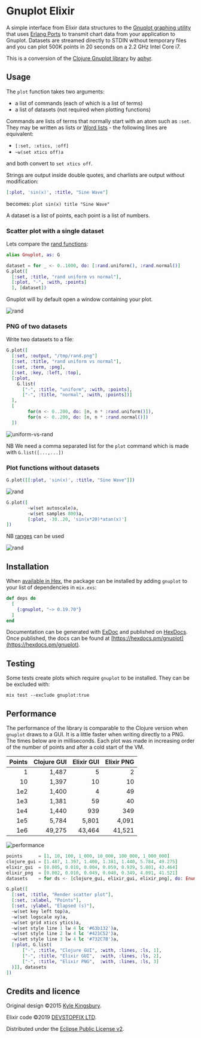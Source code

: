 # Gnuplot Elixir

A simple interface from Elixir data structures to the [Gnuplot graphing utility][1] that uses [Erlang Ports][5] to transmit chart data from your application to Gnuplot. Datasets are streamed directly to STDIN without temporary files and you can plot 500K points in 20 seconds on a 2.2 GHz Intel Core i7.

This is a conversion of the [Clojure Gnuplot library][4] by [aphyr][2].

## Usage

The `plot` function takes two arguments:

* a list of commands (each of which is a list of terms)
* a list of datasets (not required when plotting functions)

Commands are lists of terms that normally start with an atom such as `:set`. They may be written as lists or [Word lists](https://elixir-lang.org/getting-started/sigils.html#word-lists) - the following lines are equivalent:

* `[:set, :xtics, :off]`
* `~w(set xtics off)a`

and both convert to `set xtics off`.

Strings are output inside double quotes, and charlists are output without modification:

```elixir
[:plot, 'sin(x)', :title, "Sine Wave"]
```

becomes: `plot sin(x) title "Sine Wave"`

A dataset is a list of points, each point is a list of numbers.

### Scatter plot with a single dataset

Lets compare the [rand functions](http://erlang.org/doc/man/rand.html):

```elixir
alias Gnuplot, as: G

dataset = for _ <- 0..1000, do: [:rand.uniform(), :rand.normal()]
G.plot([
  [:set, :title, "rand uniform vs normal"],
  [:plot, "-", :with, :points]
  ], [dataset])
```

Gnuplot will by default open a window containing your plot.

![rand](docs/window.png)

### PNG of two datasets

Write two datasets to a file:

```elixir
G.plot([
  [:set, :output, "/tmp/rand.png"]
  [:set, :title, "rand uniform vs normal"],
  [:set, :term, :png], 
  [:set, :key, :left, :top],
  [:plot,
    G.list(
      ["-", :title, "uniform", :with, :points],
      ["-", :title, "normal", :with, :points])]
  ], 
  [
        for(n <- 0..200, do: [n, n * :rand.uniform()]),
        for(n <- 0..200, do: [n, n * :rand.normal()])
  ])
```

![uniform-vs-rand](docs/rand.PNG)

NB We need a comma separated list for the `plot` command which is made with `G.list([...,...])`

### Plot functions without datasets

```elixir
G.plot([[:plot, 'sin(x)', :title, "Sine Wave"]])
```

![rand](docs/sine.PNG)

```elixir
G.plot([
        ~w(set autoscale)a,
        ~w(set samples 800)a,
        [:plot, -30..20, 'sin(x*20)*atan(x)']
])
```

NB [ranges](https://hexdocs.pm/elixir/Range.html) can be used

![rand](docs/atan_sin.PNG)

## Installation

When [available in Hex](https://hex.pm/docs/publish), the package can be installed
by adding `gnuplot` to your list of dependencies in `mix.exs`:

```elixir
def deps do
  [
    {:gnuplot, "~> 0.19.70"}
  ]
end
```

Documentation can be generated with [ExDoc](https://github.com/elixir-lang/ex_doc)
and published on [HexDocs](https://hexdocs.pm). Once published, the docs can
be found at [https://hexdocs.pm/gnuplot](https://hexdocs.pm/gnuplot).

## Testing

Some tests create plots which require `gnuplot` to be installed. They can be be excluded with:

    mix test --exclude gnuplot:true

## Performance

The performance of the library is comparable to the Clojure version when `gnuplot` draws to a GUI. It is a little faster when writing directly to a PNG. The times below are in milliseconds. Each plot was made in increasing order of the number of points and after a cold start of the VM.

| Points | Clojure GUI | Elixir GUI | Elixir PNG |
| -----: | ----------: | ---------: | ---------: |
|      1 |       1,487 |          5 |          2 |
|     10 |       1,397 |         10 |         10 |
|    1e2 |       1,400 |          4 |         49 |
|    1e3 |       1,381 |         59 |         40 |
|    1e4 |       1,440 |        939 |        349 |
|    1e5 |       5,784 |      5,801 |      4,091 |
|    1e6 |      49,275 |     43,464 |     41,521 |

![performance](docs/speed.PNG)

```elixir
points      = [1, 10, 100, 1_000, 10_000, 100_000, 1_000_000]
clojure_gui = [1.487, 1.397, 1.400, 1.381, 1.440, 5.784, 49.275]
elixir_gui  = [0.005, 0.010, 0.004, 0.059, 0.939, 5.801, 43.464]
elixir_png  = [0.002, 0.010, 0.049, 0.040, 0.349, 4.091, 41.521]
datasets    = for ds <- [clojure_gui, elixir_gui, elixir_png], do: Enum.zip(points, ds)

G.plot([
  [:set, :title, "Render scatter plot"],
  [:set, :xlabel, "Points"],
  [:set, :ylabel, "Elapsed (s)"],
  ~w(set key left top)a,
  ~w(set logscale xy)a,
  ~w(set grid xtics ytics)a,
  ~w(set style line 1 lw 4 lc '#63b132')a,
  ~w(set style line 2 lw 4 lc '#421C52')a,
  ~w(set style line 3 lw 4 lc '#732C7B')a,
  [:plot, G.list(
      ["-", :title, "Clojure GUI", :with, :lines, :ls, 1],
      ["-", :title, "Elixir GUI",  :with, :lines, :ls, 2],
      ["-", :title, "Elixir PNG",  :with, :lines, :ls, 3]
  )]], datasets
])
```

## Credits and licence

Original design ©2015 [Kyle Kingsbury][2].

Elixir code ©2019 [DEVSTOPFIX LTD][3].

Distributed under the [Eclipse Public License v2][6].


[1]: http://www.gnuplot.info/
[2]: https://github.com/aphyr
[3]: http://www.devstopfix.com/
[4]: https://github.com/aphyr/gnuplot
[5]: http://erlang.org/doc/reference_manual/ports.html
[6]: https://www.eclipse.org/legal/epl-2.0/